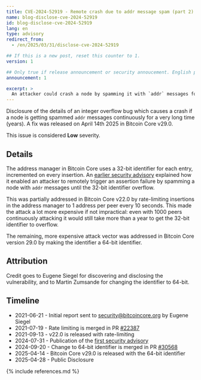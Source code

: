 ```yaml
---
title: CVE-2024-52919 - Remote crash due to addr message spam (part 2)
name: blog-disclose-cve-2024-52919
id: blog-disclose-cve-2024-52919
lang: en
type: advisory
redirect_from:
  - /en/2025/03/31/disclose-cve-2024-52919

## If this is a new post, reset this counter to 1.
version: 1

## Only true if release announcement or security annoucement. English posts only
announcement: 1

excerpt: >
  An attacker could crash a node by spamming it with `addr` messages for a very long time. A fix was released on April 14th 2025 in Bitcoin Core v29.0.
---
```


Disclosure of the details of an integer overflow bug which causes a crash if a node is getting
spammed `addr` messages continuously for a very long time (years). A fix was released on April 14th
2025 in Bitcoin Core v29.0.

This issue is considered **Low** severity.

## Details

The address manager in Bitcoin Core uses a 32-bit identifier for each entry, incremented on every
insertion. An [earlier security
advisory](https://bitcoincore.org/en/2024/07/31/disclose-addrman-int-overflow) explained how it
enabled an attacker to remotely trigger an assertion failure by spamming a node with `addr` messages
until the 32-bit identifier overflow.

This was partially addressed in Bitcoin Core v22.0 by rate-limiting insertions in the address
manager to 1 address per peer every 10 seconds. This made the attack a lot more expensive if not
impractical: even with 1000 peers continuously attacking it would still take more than a year to get
the 32-bit identifier to overflow.

The remaining, more expensive attack vector was addressed in Bitcoin Core version 29.0 by making the
identifier a 64-bit identifier.

## Attribution

Credit goes to Eugene Siegel for discovering and disclosing the vulnerability, and to Martin
Zumsande for changing the identifier to 64-bit.

## Timeline

* 2021-06-21 - Initial report sent to security@bitcoincore.org by Eugene Siegel
* 2021-07-19 - Rate limiting is merged in PR [#22387](https://github.com/bitcoin/bitcoin/pull/22387)
* 2021-09-13 - v22.0 is released with rate-limiting
* 2024-07-31 - Publication of the [first security advisory](https://bitcoincore.org/en/2024/07/31/disclose-addrman-int-overflow)
* 2024-09-20 - Change to 64-bit identifier is merged in PR [#30568](https://github.com/bitcoin/bitcoin/pull/30568)
* 2025-04-14 - Bitcoin Core v29.0 is released with the 64-bit identifier
* 2025-04-28 - Public Disclosure

{% include references.md %}
